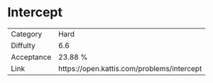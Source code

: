 # Intercept

<table>
    <tr>
        <td>Category</td>
        <td>Hard</td>
    </tr>
    <tr>
        <td>Diffulty</td>
        <td>6.6</td>
    </tr>
    <tr>
        <td>Acceptance</td>
        <td>23.88 %</td>
    </tr>
    <tr>
        <td>Link</td>
        <td>https://open.kattis.com/problems/intercept</td>
    </tr>
</table>